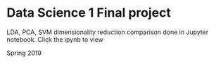 # Data Science 1 Final project

LDA, PCA, SVM dimensionality reduction comparison done in Jupyter notebook. Click the ipynb to view

Spring 2019
